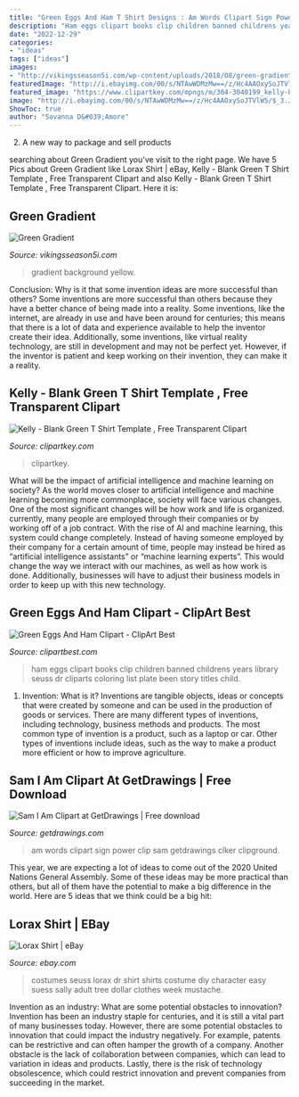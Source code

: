 ```yaml
---
title: "Green Eggs And Ham T Shirt Designs : Am Words Clipart Sign Power Clip Sam Getdrawings Clker Clipground"
description: "Ham eggs clipart books clip children banned childrens years library seuss dr cliparts coloring list plate been story titles child"
date: "2022-12-29"
categories:
- "ideas"
tags: ["ideas"]
images:
- "http://vikingsseason5i.com/wp-content/uploads/2018/08/green-gradient-green-gradient-background-28264772.jpg"
featuredImage: "http://i.ebayimg.com/00/s/NTAwWDMzMw==/z/Hc4AAOxySoJTVlW5/$_3.JPG?set_id=2"
featured_image: "https://www.clipartkey.com/mpngs/m/304-3040199_kelly-blank-green-t-shirt-template.png"
image: "http://i.ebayimg.com/00/s/NTAwWDMzMw==/z/Hc4AAOxySoJTVlW5/$_3.JPG?set_id=2"
ShowToc: true
author: "Savanna D&#039;Amore"
---
```



2. A new way to package and sell products

	

		
searching about Green Gradient you've visit to the right page. We have 5 Pics about Green Gradient like Lorax Shirt | eBay, Kelly - Blank Green T Shirt Template , Free Transparent Clipart and also Kelly - Blank Green T Shirt Template , Free Transparent Clipart. Here it is:
		
    
## Green Gradient

<img loading=lazy src="http://vikingsseason5i.com/wp-content/uploads/2018/08/green-gradient-green-gradient-background-28264772.jpg" onerror="this.onerror=null;this.src='https://tse2.mm.bing.net/th?id=OIP.4qrwWUDBlbqzrmJpuX1C_gHaGL&amp;pid=15.1';" alt="Green Gradient">

_Source: vikingsseason5i.com_

>gradient background yellow. 

	

Conclusion: Why is it that some invention ideas are more successful than others?
Some inventions are more successful than others because they have a better chance of being made into a reality. Some inventions, like the internet, are already in use and have been around for centuries; this means that there is a lot of data and experience available to help the inventor create their idea. Additionally, some inventions, like virtual reality technology, are still in development and may not be perfect yet. However, if the inventor is patient and keep working on their invention, they can make it a reality.

    
## Kelly - Blank Green T Shirt Template , Free Transparent Clipart

<img loading=lazy src="https://www.clipartkey.com/mpngs/m/304-3040199_kelly-blank-green-t-shirt-template.png" onerror="this.onerror=null;this.src='https://tse3.mm.bing.net/th?id=OIP.SzjBTWdMoeuPxCzNVIr-SwHaG1&amp;pid=15.1';" alt="Kelly - Blank Green T Shirt Template , Free Transparent Clipart">

_Source: clipartkey.com_

>clipartkey. 

	

What will be the impact of artificial intelligence and machine learning on society?
As the world moves closer to artificial intelligence and machine learning becoming more commonplace, society will face various changes. One of the most significant changes will be how work and life is organized. currently, many people are employed through their companies or by working off of a job contract. With the rise of AI and machine learning, this system could change completely. Instead of having someone employed by their company for a certain amount of time, people may instead be hired as “artificial intelligence assistants” or “machine learning experts”. This would change the way we interact with our machines, as well as how work is done. Additionally, businesses will have to adjust their business models in order to keep up with this new technology.

    
## Green Eggs And Ham Clipart - ClipArt Best

<img loading=lazy src="http://www.clipartbest.com/cliparts/9ip/6r7/9ip6r7o6T.jpg" onerror="this.onerror=null;this.src='https://tse1.mm.bing.net/th?id=OIP.SIhabBfqemHStq5n6bQdEwHaJ4&amp;pid=15.1';" alt="Green Eggs And Ham Clipart - ClipArt Best">

_Source: clipartbest.com_

>ham eggs clipart books clip children banned childrens years library seuss dr cliparts coloring list plate been story titles child. 

	

1. Invention: What is it?
Inventions are tangible objects, ideas or concepts that were created by someone and can be used in the production of goods or services. There are many different types of inventions, including technology, business methods and products. The most common type of invention is a product, such as a laptop or car. Other types of inventions include ideas, such as the way to make a product more efficient or how to improve agriculture.

    
## Sam I Am Clipart At GetDrawings | Free Download

<img loading=lazy src="http://getdrawings.com/cliparts/sam-i-am-clipart-4.png" onerror="this.onerror=null;this.src='https://tse4.mm.bing.net/th?id=OIP.x1o-y63NcNli6Gh1rGJEEgHaHT&amp;pid=15.1';" alt="Sam I Am Clipart at GetDrawings | Free download">

_Source: getdrawings.com_

>am words clipart sign power clip sam getdrawings clker clipground. 

	

This year, we are expecting a lot of ideas to come out of the 2020 United Nations General Assembly. Some of these ideas may be more practical than others, but all of them have the potential to make a big difference in the world. Here are 5 ideas that we think could be a big hit:

    
## Lorax Shirt | EBay

<img loading=lazy src="http://i.ebayimg.com/00/s/NTAwWDMzMw==/z/Hc4AAOxySoJTVlW5/$_3.JPG?set_id=2" onerror="this.onerror=null;this.src='https://tse4.mm.bing.net/th?id=OIP.Qnc-0YmktGrwHKLc40v1RgAAAA&amp;pid=15.1';" alt="Lorax Shirt | eBay">

_Source: ebay.com_

>costumes seuss lorax dr shirt shirts costume diy character easy suess sally adult tree dollar clothes week mustache. 

	

Invention as an industry: What are some potential obstacles to innovation?
Invention has been an industry staple for centuries, and it is still a vital part of many businesses today. However, there are some potential obstacles to innovation that could impact the industry negatively. For example, patents can be restrictive and can often hamper the growth of a company. Another obstacle is the lack of collaboration between companies, which can lead to variation in ideas and products. Lastly, there is the risk of technology obsolescence, which could restrict innovation and prevent companies from succeeding in the market.

